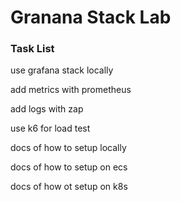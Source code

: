# Granana Stack Lab

### Task List
use grafana stack locally

add metrics with prometheus

add logs with zap

use k6 for load test

docs of how to setup locally

docs of how to setup on ecs

docs of how ot setup on k8s